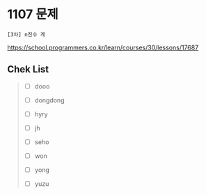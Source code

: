 # 1107 문제

```
[3차] n진수 게
```

https://school.programmers.co.kr/learn/courses/30/lessons/17687

## Chek List

> - [ ] dooo
> 
> - [ ] dongdong
> 
> - [ ] hyry
> 
> - [ ] jh
> 
> - [ ] seho
> 
> - [ ] won
> 
> - [ ] yong
> 
> - [ ] yuzu
